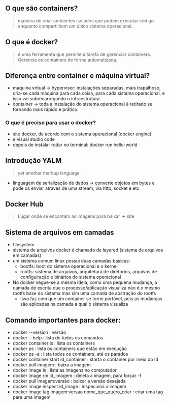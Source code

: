 ## O que são containers? 
> maneira de criar ambientes isolados que podem executar código enquanto compartilham um único sistema operacional. </br>

## O que é docker? 
> é uma ferramenta que permite a tarefa de gerenciar containers. Gerencia os containers de forma automatizada. 

## Diferença entre container e máquina virtual? 
* maquina virtual -> hypervisor: instalações separadas, mais trapalhoso, cria-se cada máquina para cada coisa, para cada sistema operacional, e isso vai sobrecarregando o infraestrutura
* container -> toda a instalação do sistema operacional é retirado se tornando mais rápido e prático. 

### O que é preciso para usar o docker? 
* site docker, de acordo com o sistema operacional (docker engine)
* e visual studio code
* depois de instalar rodar no terminal: docker run hello-world

## Introdução YALM
> yet another markup language 
* linguagem de serialização de dados -> converte objetos em bytes e pode os enviar através de uma stream, via http, socket e etc 

## Docker Hub
> Lugar onde se encontam as imagens para baixar -> site

## Sistema de arquivos em camadas
* filesystem 
* sistema de arquivos docker é chamado de layered (sistema de arquivos em camadas)
* um sistema comum linux possui duas camadas basicas: 
  * bootfs: boot do sistema operacional e o kernel
  * rootfs: sistema de arquivos, arquitetura de diretorios, arquivos de configuiração e binários do sistema operacional
* No docker segue-se a mesma ideia, como uma pequena mudança, a camada de escrita que o processo/aplicação visualiza não é o mesmo rootfs base do sistema mas sim uma camada de abstração do rootfs
  * Isso faz com que um container se torne portável, pois as mudanças são aplicadas na camada a qual o sistema visualiza
  
## Comando importantes para docker: 
* docker --version : versão
* docker --help : lista de todos os comandos
* docker container ls : lista os containers 
* docker ps : lista os containers que estão em execução
* docker ps -a : lista todos os containers, até os parados
* docker container start id_container : starta o container por meio do id
* docker pull imagem : baixa a imagem
* docker image ls : lista as imagens no computador
* docker image rm id_imagem : deleta a imagem, para forçar -f
* docker pull imagem:versão : baixar a versão desejada
* docker image inspect id_image : inspeciona a imagem 
* docker image tag imagem:versao nome_que_quero_criar : criar uma tag para uma imagem


  
